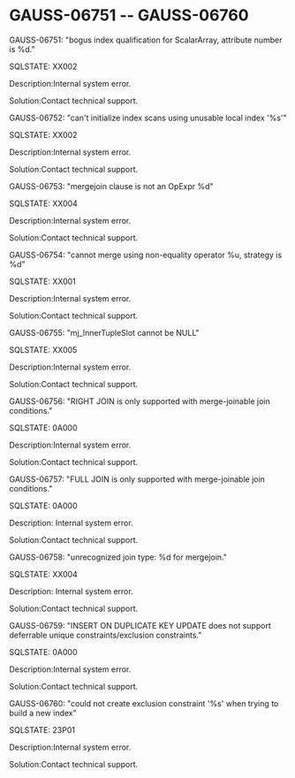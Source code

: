 # GAUSS-06751 -- GAUSS-06760<a name="EN-US_TOPIC_0302073015"></a>

GAUSS-06751: "bogus index qualification for ScalarArray, attribute number is %d."

SQLSTATE: XX002

Description:Internal system error.

Solution:Contact technical support.

GAUSS-06752: "can't initialize index scans using unusable local index '%s'"

SQLSTATE: XX002

Description:Internal system error.

Solution:Contact technical support.

GAUSS-06753: "mergejoin clause is not an OpExpr %d"

SQLSTATE: XX004

Description:Internal system error.

Solution:Contact technical support.

GAUSS-06754: "cannot merge using non-equality operator %u, strategy is %d"

SQLSTATE: XX001

Description:Internal system error.

Solution:Contact technical support.

GAUSS-06755: "mj\_InnerTupleSlot cannot be NULL"

SQLSTATE: XX005

Description:Internal system error.

Solution:Contact technical support.

GAUSS-06756: "RIGHT JOIN is only supported with merge-joinable join conditions."

SQLSTATE: 0A000

Description:Internal system error.

Solution:Contact technical support.

GAUSS-06757: "FULL JOIN is only supported with merge-joinable join conditions."

SQLSTATE: 0A000

Description: Internal system error.

Solution:Contact technical support.

GAUSS-06758: "unrecognized join type: %d for mergejoin."

SQLSTATE: XX004

Description: Internal system error.

Solution:Contact technical support.

GAUSS-06759: "INSERT ON DUPLICATE KEY UPDATE does not support deferrable unique constraints/exclusion constraints."

SQLSTATE: 0A000

Description:Internal system error.

Solution:Contact technical support.

GAUSS-06760: "could not create exclusion constraint '%s' when trying to build a new index"

SQLSTATE: 23P01

Description:Internal system error.

Solution:Contact technical support.

